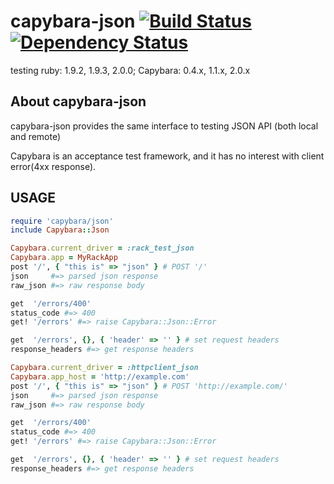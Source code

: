 # capybara-json [![Build Status](https://secure.travis-ci.org/okitan/capybara-json.png?branch=master)](http://travis-ci.org/okitan/capybara-json) [![Dependency Status](https://gemnasium.com/okitan/capybara-json.png)](https://gemnasium.com/okitan/capybara-json)

testing ruby: 1.9.2, 1.9.3, 2.0.0;  Capybara: 0.4.x, 1.1.x, 2.0.x

## About capybara-json

capybara-json provides the same interface to testing JSON API (both local and remote)

Capybara is an acceptance test framework, and it has no interest with client error(4xx response).

## USAGE

```ruby
require 'capybara/json'
include Capybara::Json

Capybara.current_driver = :rack_test_json
Capybara.app = MyRackApp
post '/', { "this is" => "json" } # POST '/'
json     #=> parsed json response
raw_json #=> raw response body

get  '/errors/400'
status_code #=> 400
get! '/errors' #=> raise Capybara::Json::Error

get  '/errors', {}, { 'header' => '' } # set request headers
response_headers #=> get response headers

Capybara.current_driver = :httpclient_json
Capybara.app_host = 'http://example.com'
post '/', { "this is" => "json" } # POST 'http://example.com/'
json     #=> parsed json response
raw_json #=> raw response body

get  '/errors/400'
status_code #=> 400
get! '/errors' #=> raise Capybara::Json::Error

get  '/errors', {}, { 'header' => '' } # set request headers
response_headers #=> get response headers
```
